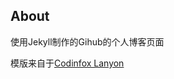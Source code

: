 ## About

使用Jekyll制作的Gihub的个人博客页面

模版来自于[Codinfox Lanyon](http://jekyllthemes.org/themes/codinfox-lanyon/)